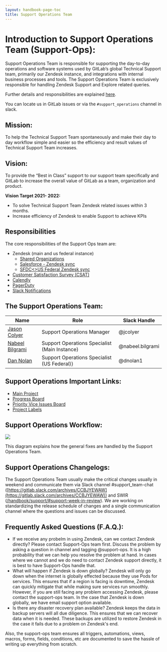 ```yaml
---
layout: handbook-page-toc
title: Support Operations Team
---
```


# Introduction to Support Operations Team (Support-Ops):
 
Support Operations Team is responsible for supporting the day-to-day operations
and software systems used by GitLab’s global Technical Support team, primarily
our Zendesk instance, and integrations with internal business processes and
tools. The Support Operations Team is exclusively responsible for handling
Zendesk Support and Explore related queries.

Further details and responsibilities are explained [here](#responsibilities).

You can locate us in GitLab issues or via the `#support_operations` channel
in slack.

## Mission:
 
To help the Technical Support Team spontaneously and make their day to day
workflow simple and easier so the efficiency and result values of Technical
Support Team increases.

## Vision:
  
To provide the “Best in Class” support to our support team specifically and
GitLab to increase the overall value of GitLab as a team, organization and
product.

**Vision Target 2021- 2022:**

- To solve Technical Support Team Zendesk related issues within 3 months.
- Increase efficiency of Zendesk to enable Support to achieve KPIs

## Responsibilities

The core responsibilities of the Support Ops team are:

* Zendesk (main and us federal instance)
  * [Shared Organizations](responsibilities.html#shared-organizations-in-zendesk)
  * [Salesforce - Zendesk sync](responsibilities.html#salesforce-zendesk-sync)
  * [SFDC<>US Federal Zendesk sync](responsibilities.html#sfdcus-federal-zendesk-sync)
* [Customer Satisfaction Survey (CSAT)](responsibilities.html#customer-satisfaction-survey-csat)
* [Calendly](responsibilities.html#calendly)
* [PagerDuty](responsibilities.html#pagerduty)
* [Slack Notifications](responsibilities.html#slack-notifications)

## The Support Operations Team:

| Name | Role  | Slack Handle |
|--|--|--|
| [Jason Colyer](https://gitlab.com/jcolyer) | Support Operations Manager | @jcolyer |
| [Nabeel Bilgrami](https://gitlab.com/nabeel.bilgrami) | Support Operations Specialist (Main Instance) | @nabeel.bilgrami |
| [Dan Nolan](https://gitlab.com/dnolan1) | Support Operations Specialist (US Federal)} | @dnolan1

## Support Operations Important Links:

* [Main Project](https://gitlab.com/gitlab-com/support/support-ops/support-ops-project)
* [Progress Board](https://gitlab.com/gitlab-com/support/support-ops/support-ops-project/-/boards/1171115)
* [Priority Vice Issues Board](https://gitlab.com/gitlab-com/support/support-ops/support-ops-project/-/boards/1738899)
* [Project Labels](https://gitlab.com/gitlab-com/support/support-ops/support-ops-project/-/blob/master/README.md)

## Support Operations Workflow:

![](https://lh6.googleusercontent.com/gLFocegPFVnk9wx4YbHDZV78N1rLlymzeekgu3c-YgtWN22kKiXnE7HTtzhn-mnb7ZafZZRTAr9Igw2zK748T-eun36I3ecLJs1OzC1HqbsDgpBwzal2D-LRafKUZQr7h2RgFRUM)

This diagram explains how the general fixes are handled by the Support Operations Team.

## Support Operations Changelogs:

The Support Operations Team usually make the critical changes usually in weekend
and communicate them via Slack channel #support_team-chat
([https://gitlab.slack.com/archives/CCBJYEWAW](https://gitlab.slack.com/archives/CCBJYEWAW))
and SWIR
([/handbook/support/#support-week-in-review](/handbook/support/#support-week-in-review)).
We are working on standardizing the release schedule of changes and a single
communication channel where the questions and issues can be discussed.

## Frequently Asked Questions (F.A.Q.):

* If we receive any probelm in using Zendesk, can we contact Zendesk directly?
Please contact Support-Ops team first. Discuss the problem by asking a question in channel and tagging @support-ops. It is a high probability that we can help you resolve the problem at hand. In cases where we cannot and we do need to contact Zendesk support directly, it is best to have Support-Ops handle that.
* What will happen if Zendesk is down globally?
Zendesk will only go down when the internet is globally effected because they use Pods for services. This ensures that if a region is facing is downtime, Zendesk can quickly mitigate that while making sure services run smoothly. However, if you are still facing any problem accessing Zendesk, please contact the support-ops team. In the case that Zendesk is down globally, we have email support option available.
* Is there any disaster recovery plan available?
Zendesk keeps the data in backup servers will all due diligence. This ensures that we can recover data when it is needed. These backups are utilized to restore Zendesk in the case it fails due to a problem on Zendesk's end.

Also, the support-ops team ensures all triggers, automations, views, macros, forms, fields, conditions, etc are documented to save the hassle of writing up everything from scratch.


